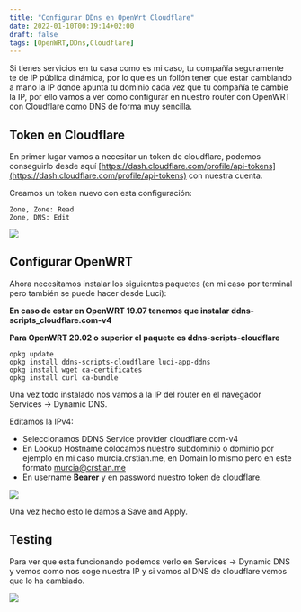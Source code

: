 ```yaml
---
title: "Configurar DDns en OpenWrt Cloudflare"
date: 2022-01-10T00:19:14+02:00
draft: false
tags: [OpenWRT,DDns,Cloudflare]
---
```


Si tienes servicios en tu casa como es mi caso, tu compañía seguramente te de IP pública dinámica, por lo que es un follón tener que estar cambiando a mano la IP donde apunta tu dominio cada vez que tu compañía te cambie la IP, por ello vamos a ver como configurar en nuestro router con OpenWRT con Cloudflare como DNS de forma muy sencilla.

## Token en Cloudflare

En primer lugar vamos a necesitar un token de cloudflare, podemos conseguirlo desde aquí [https://dash.cloudflare.com/profile/api-tokens](https://dash.cloudflare.com/profile/api-tokens) con nuestra cuenta.

Creamos un token nuevo con esta configuración:

    Zone, Zone: Read
    Zone, DNS: Edit

![](https://raw.githubusercontent.com/crstian19/My-personal-blog/Main/public/images/Cloudflare-Token.png)

## Configurar OpenWRT

Ahora necesitamos instalar los siguientes paquetes (en mi caso por terminal pero también se puede hacer desde Luci):

**En caso de estar en OpenWRT 19.07 tenemos que instalar ddns-scripts_cloudflare.com-v4**

**Para OpenWRT 20.02 o superior el paquete es ddns-scripts-cloudflare**

```
opkg update
opkg install ddns-scripts-cloudflare luci-app-ddns
opkg install wget ca-certificates
opkg install curl ca-bundle

```

Una vez todo instalado nos vamos a la IP del router en el navegador Services -> Dynamic DNS.

Editamos la IPv4:

- Seleccionamos DDNS Service provider cloudflare.com-v4
- En Lookup Hostname colocamos nuestro subdominio o dominio por ejemplo en mi caso murcia.crstian.me, en Domain lo mismo pero en este formato murcia@crstian.me
- En username **Bearer** y en password nuestro token de cloudflare.

![](https://raw.githubusercontent.com/crstian19/My-personal-blog/Main/public/images/Ddns-config.png)

Una vez hecho esto le damos a Save and Apply.

## Testing

Para ver que esta funcionando podemos verlo en Services -> Dynamic DNS y vemos como nos coge nuestra IP y si vamos al DNS de cloudflare vemos que lo ha cambiado.

![](https://raw.githubusercontent.com/crstian19/My-personal-blog/Main/public/images/Ddns-Done.png)